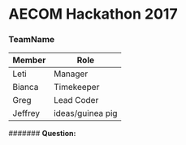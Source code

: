 # AECOM Hackathon 2017

### **TeamName**

Member | Role
---------|--------
Leti | Manager
Bianca | Timekeeper
Greg | Lead Coder
Jeffrey | ideas/guinea pig



####### **Question:**





